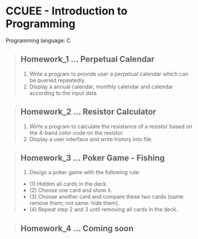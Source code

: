 ﻿# CCUEE - Introduction to Programming
 Programming language: C
 
> ## Homework_1 ... Perpetual Calendar
> 1. Write a program to provide user a perpetual calendar which can be queried repeatedly.
> 2. Display a annual calendar, monthly calendar and calendar according to the input data.

> ## Homework_2 ... Resistor Calculator
> 1. Wirte a program to calculate the resistance of a resistor based on the 4-band color code on the resistor.
> 2. Display a user interface and write history into file.

> ## Homework_3 ... Poker Game - Fishing
> 1. Design a poker game with the following rule:
> * (1) Hidden all cards in the deck.
> * (2) Choose one card and show it.
> * (3) Choose another card and compare these two cards (same: remove them; not same: hide them).
> * (4) Repeat step 2 and 3 until removing all cards in the deck.

> ## Homework_4 ... Coming soon
